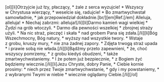 [ol][li]Otrzyjcie już łzy, płaczący, * żale z serca wyzujcie! * Wszyscy w Chrystusa wierzący, * weselcie się, radujcie! * Bo zmartwychwstał samowładnie, * jak przepowiedział dokładnie.[br/][em]Ref.[/em] Alleluja, alleluja! * Niechaj zabrzmi: alleluja![/li][li]Darmo kamień wagi wielkiej * Żydzi na grób wtoczyli. * Darmo dla pewności wszelkiej * zbrojnej straży użyli. * Na nic straż, pieczęć i skała * nad grobem Pana się zdała.[/li][li]Bóg Wszechmocny, Bóg natury, * wyższy nad wszystkie twory. * Wstaje z grobu, kruszy mury, * nie zna żadnej zapory. * Zdjęta trwogą straż upada * i prawie sobą nie włada.[/li][li]Bądźmy przeto zapewnieni, * że, choć wszyscy pomrzemy, * z grobu kiedyś obudzeni, * także zmartwychwstaniemy. * I że potem już bezpiecznie, * z Bogiem żyć będziemy wiecznie.[/li][li]Jezu Chryste, dobry Panie, * Ciebie kornie prosimy: * niech przez Twoje zmartwychwstanie, * gdy i my powstaniemy, * z wybranymi Twymi w niebie * wiecznie oglądamy Ciebie.[/li][/ol]